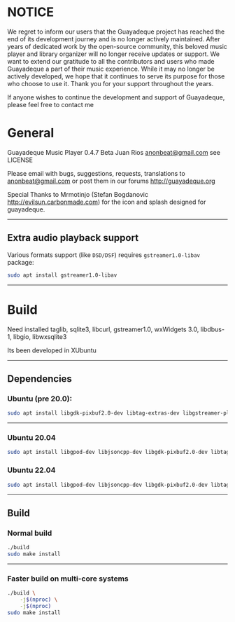 # NOTICE
We regret to inform our users that the Guayadeque project has reached the end of its development journey and is no longer actively maintained. 
After years of dedicated work by the open-source community, this beloved music player and library organizer will no longer receive updates or support. 
We want to extend our gratitude to all the contributors and users who made Guayadeque a part of their music experience. 
While it may no longer be actively developed, we hope that it continues to serve its purpose for those who choose to use it. 
Thank you for your support throughout the years. 

If anyone wishes to continue the development and support of Guayadeque, please feel free to contact me


# General

Guayadeque Music Player 0.4.7 Beta
Juan Rios anonbeat@gmail.com
see LICENSE

Please email with bugs, suggestions, requests, translations to anonbeat@gmail.com
or post them in our forums http://guayadeque.org

Special Thanks to Mrmotinjo (Stefan Bogdanovic http://evilsun.carbonmade.com)
for the icon and splash designed for guayadeque.

---

## Extra audio playback support

Various formats support (like `DSD/DSF`) requires ``gstreamer1.0-libav`` package:

```bash
sudo apt install gstreamer1.0-libav
```

---

# Build

Need installed taglib, sqlite3, libcurl, gstreamer1.0, wxWidgets 3.0, libdbus-1, libgio, libwxsqlite3

Its been developed in XUbuntu

---

## Dependencies

### Ubuntu (pre 20.0):

```bash
sudo apt install libgdk-pixbuf2.0-dev libtag-extras-dev libgstreamer-plugins-base1.0-dev libgstreamer1.0-dev libwxsqlite3-3.0-dev libwxbase3.0-dev
```

---

### Ubuntu 20.04

```bash
sudo apt install libgpod-dev libjsoncpp-dev libgdk-pixbuf2.0-dev libtag-extras-dev libgstreamer-plugins-base1.0-dev libgstreamer1.0-dev libwxsqlite3-3.0-dev libwxbase3.0-dev libtag1-dev libcurl4-gnutls-dev
```

### Ubuntu 22.04

```bash
sudo apt install libgpod-dev libjsoncpp-dev libgdk-pixbuf2.0-dev libtag-extras-dev libgstreamer-plugins-base1.0-dev libgstreamer1.0-dev libwxsqlite3-3.0-dev libwxbase3.0-dev libtag1-dev libcurl4-gnutls-dev libdbus-1-dev gettext
```

---

## Build

### Normal build

```bash
./build
sudo make install
```

---

### Faster build on multi-core systems

```bash
./build \
	-j$(nproc) \
	-j$(nproc)
sudo make install
```

